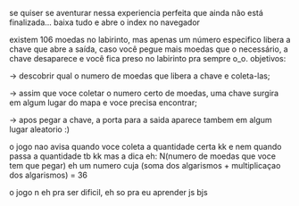 se quiser se aventurar nessa experiencia perfeita que ainda não está finalizada... baixa tudo e abre o index no navegador

existem 106 moedas no labirinto, mas apenas um número especifico libera a chave que abre a saída, caso você pegue mais moedas 
que o necessário, a chave desaparece e você fica preso no labirinto pra sempre o_o. 
objetivos:



-> descobrir qual o numero de moedas que libera a chave e coleta-las;



-> assim que voce coletar o numero certo de moedas, uma chave surgira em algum lugar do mapa e voce precisa encontrar;



-> apos pegar a chave, a porta para a saida aparece tambem em algum lugar aleatorio :)




o jogo nao avisa quando voce coleta a quantidade certa kk e nem quando passa a quantidade tb kk
mas a dica eh:
N(numero de moedas que voce tem que pegar) eh um numero cuja (soma dos algarismos + multiplicaçao dos algarismos) = 36




o jogo n eh pra ser dificil, eh so pra eu aprender js bjs
